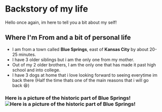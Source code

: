 # __Backstory of my life__

Hello once again, im here to tell you a bit about my self!

## __Where I'm From and a bit of personal life__
  * I am from a town called __Blue Springs__, east of __Kansas City__ by about 20-25 minutes.
  * I have 3 older siblings but i am the only one from my mother.
  * Out of my 2 older brothers, I am the only one that has made it past high school and into college.
  * I have 3 dogs at home that i love looking forward to seeing everytime im back there (Half the time thats one of the main reasons that i will go back 😆)

### __Here is a picture of the historic part of Blue Springs!__ ![__Here is a picture of the historic part of Blue Springs!__](https://www.bluespringsgov.com/ImageRepository/Document?documentID=13301)
